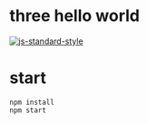 # three hello world

[![js-standard-style](https://cdn.rawgit.com/feross/standard/master/badge.svg)](https://github.com/feross/standard)

# start

```
npm install
npm start
```
